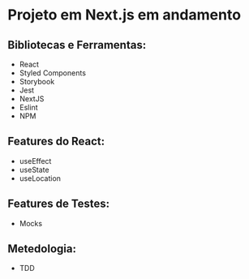 # Projeto em Next.js em andamento

## Bibliotecas e Ferramentas:
 - React
 - Styled Components
 - Storybook
 - Jest
 - NextJS
 - Eslint
 - NPM

## Features do React:
  - useEffect
  - useState
  - useLocation

## Features de Testes:
 - Mocks

## Metedologia:
- TDD
